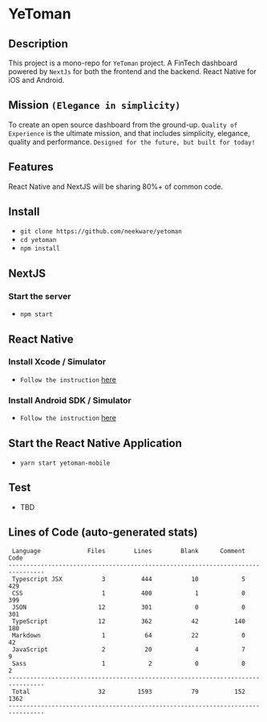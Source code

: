 # YeToman

## Description

This project is a mono-repo for `YeToman` project.
A FinTech dashboard powered by `NextJs` for both the frontend and the backend.
React Native for iOS and Android.

## Mission `(Elegance in simplicity)`

To create an open source dashboard from the ground-up. `Quality of Experience` is the ultimate mission, and that includes simplicity, elegance, quality and performance.
`Designed for the future, but built for today!`
<br/>

## Features

React Native and NextJS will be sharing 80%+ of common code.

## Install

- `git clone https://github.com/neekware/yetoman`
- `cd yetoman`
- `npm install`

## NextJS

### Start the server

- `npm start`

## React Native

### Install Xcode / Simulator

- `Follow the instruction` [here](https://developer.apple.com/library/archive/documentation/IDEs/Conceptual/iOS_Simulator_Guide/GettingStartedwithiOSSimulator/GettingStartedwithiOSSimulator.html)

### Install Android SDK / Simulator

- `Follow the instruction` [here](https://developer.android.com/studio/run/emulator#install)

## Start the React Native Application

- `yarn start yetoman-mobile`

## Test

- TBD

## Lines of Code (auto-generated stats)

```txt<br>--------------------------------------------------------------------------------
 Language             Files        Lines        Blank      Comment         Code
--------------------------------------------------------------------------------
 Typescript JSX           3          444           10            5          429
 CSS                      1          400            1            0          399
 JSON                    12          301            0            0          301
 TypeScript              12          362           42          140          180
 Markdown                 1           64           22            0           42
 JavaScript               2           20            4            7            9
 Sass                     1            2            0            0            2
--------------------------------------------------------------------------------
 Total                   32         1593           79          152         1362
--------------------------------------------------------------------------------
```
